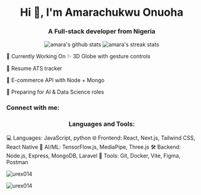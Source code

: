 <h1 align="center">Hi 👋, I'm Amarachukwu Onuoha</h1>
<h3 align="center">A Full-stack developer from Nigeria</h3>

<p align="center"> <img src="https://github-readme-stats.vercel.app/api?username=urex014&show_icons=true&theme=radical" alt="amara's github stats" /> <img src="https://github-readme-streak-stats.herokuapp.com/?user=your-username&theme=radical" alt="amara's streak stats"/> </p>
🧩 Currently Working On
✨ 3D Globe with gesture controls

📱 Resume ATS tracker

🛒 E-commerce API with Node + Mongo

🧠 Preparing for AI & Data Science roles
<h3 align="left">Connect with me:</h3>
<p align="left">

</p>

<h3 align="center">Languages and Tools:</h3>
💻 Languages: JavaScript, python 
🌐 Frontend: React, Next.js, Tailwind CSS, React Native  
🧠 AI/ML: TensorFlow.js, MediaPipe, Three.js  
🛠️ Backend: Node.js, Express, MongoDB, Laravel  
🔧 Tools: Git, Docker, Vite, Figma, Postman  
<p><img align="center" src="https://github-readme-stats.vercel.app/api/top-langs?username=urex014&show_icons=true&locale=en&layout=compact" alt="urex014" /></p>

<p><img align="center" src="https://github-readme-streak-stats.herokuapp.com/?user=urex014&" alt="urex014" /></p>
